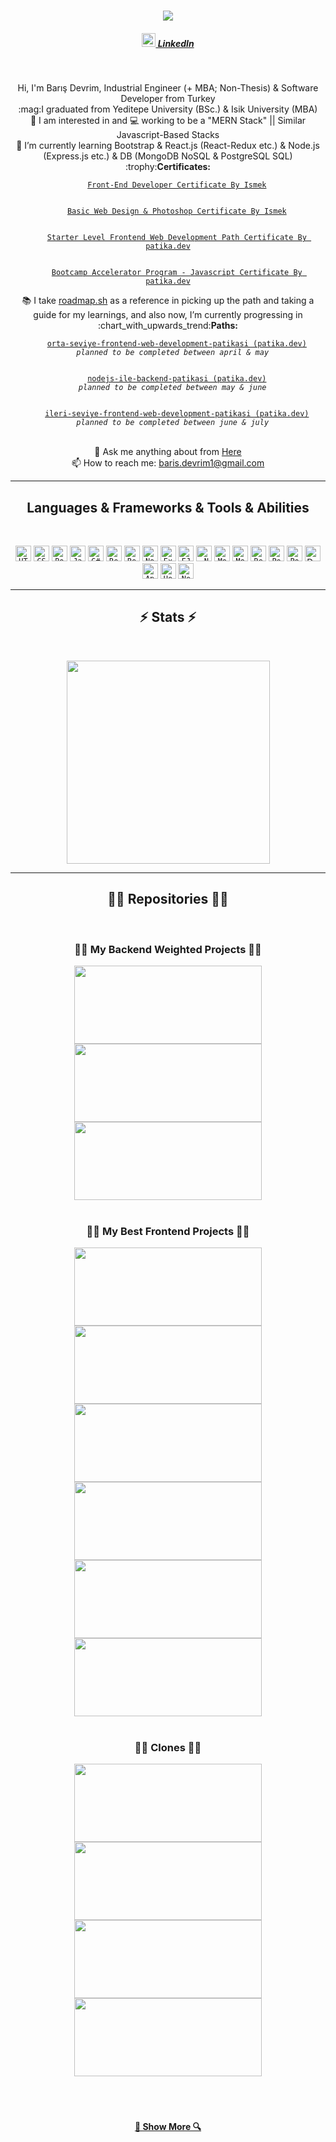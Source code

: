 <!-- <img align="right" src="https://visitor-badge.laobi.icu/badge?page_id=BarisGc.visitor-badge"> -->

  <h1 align="center">
    <a href="https://git.io/typing-svg">
      <img src="https://readme-typing-svg.herokuapp.com/?lines=Hi,+There!;This+is+Barış+Devrim....;Nice+to+meet+you!&center=true&size=30">
    </a>
  </h1>

  <h5 align="center">
      <a href="https://www.linkedin.com/in/baris-devrim/" title="LinkedIn Profile"><img width="22" src="https://github.com/BarisGc/Images/blob/main/svg/linkedin-svgrepo-com.svg"> LinkedIn </a>
<!--       <a href="https://www.hackerrank.com/BarisGc" title="HackerRank Profile"><img width="22" src="https://github.com/BarisGc/Images/blob/main/png/240px-HackerRank_Icon-1000px.png"> HackerRank </a> -->
  </h5>
  <br>
  <p align="center">
     Hi, I'm Barış Devrim, Industrial Engineer (+ MBA; Non-Thesis) & Software Developer from Turkey
    <br>
    :mag:I graduated from Yeditepe University (BSc.) & Isik University (MBA)
    <br>
    👀 I am interested in and 💻 working to be a "MERN Stack" || Similar Javascript-Based Stacks 
    <br>
  🌱 I’m currently learning Bootstrap & React.js (React-Redux etc.) & Node.js (Express.js etc.) & DB (MongoDB NoSQL & PostgreSQL SQL)
    <br>
 	:trophy:<b>Certificates:</b>
  <br>
  <code>
    <a href="https://drive.google.com/file/d/1sLa90Eutc0b_Tfr9gXc44E9xNvseI3xO/view?usp=sharing" title="Front-End Developer Certificate By Ismek">Front-End Developer Certificate By Ismek</a>
    </code>
  <br>
  <code>
    <a href="https://drive.google.com/file/d/17mny1ttUJfbhjmq2ZAcyT0LwSVX9ryGE/view?usp=sharing" title="Basic Web Design & Photoshop Certificate By Ismek">Basic Web Design & Photoshop Certificate By Ismek</a>
    </code>
  <br>
  <code>
    <a href="https://app.patika.dev/certificates/fxLH9mb" title="Starter Level Frontend Web Development Path Certificate By patika.dev">Starter Level Frontend Web Development Path Certificate By patika.dev</a>
    </code>
  <br>
  <code>
    <a href="https://app.patika.dev/certificates/fxLmc8P" title="Bootcamp Accelerator Program - Javascript Certificate By patika.dev">Bootcamp Accelerator Program - Javascript Certificate By patika.dev</a>
  </code>
  <br>
     📚 I take <a href="https://roadmap.sh/" title="roadmap.sh">roadmap.sh</a>  </code>as a reference in picking up the path and taking a guide for my learnings, and also now, I’m currently progressing in
     <br>
    :chart_with_upwards_trend:<b>Paths:</b>
    <br>
    <code>
    <a href="https://app.patika.dev/paths/orta-seviye-frontend-web-development-patikasi" title="orta-seviye-frontend-web-development-patikasi">orta-seviye-frontend-web-development-patikasi (patika.dev)</a>
  <i>planned to be completed between april & may</i>
    </code>
    <br>
    <code>
    <a href="https://app.patika.dev/paths/nodejs-ile-backend-patikasi" title="nodejs-ile-backend-patikasi">nodejs-ile-backend-patikasi (patika.dev)</a>
  <i>planned to be completed between may & june</i>
    </code>
    <br>
    <code>
    <a href="https://app.patika.dev/paths/ileri-seviye-frontend-web-development-patikasi-" title="ileri-seviye-frontend-web-development-patikasi">ileri-seviye-frontend-web-development-patikasi (patika.dev)</a>
  <i>planned to be completed between june & july</i>
    </code>
    <br>
<!--     <b>Single Courses: this section may be added in the future...</b> --> 
    <br>
    💬 Ask me anything about from <a href="https://github.com/BarisGc/BarisGc/issues" title="Issues">Here</a>
    <br>
    📫 How to reach me: <a href="mailto: baris.devrim1@gmail.com">baris.devrim1@gmail.com</a>
  </p>

  <hr>
  <h2 align="center">Languages & Frameworks & Tools & Abilities</h2>
  <br>
  <p align="center">
    <code><img title="HTML" height="25" src="https://github.com/BarisGc/Images/blob/main/svg/html-1.svg"></code>
    <code><img title="CSS" height="25" src="https://github.com/BarisGc/Images/blob/main/svg/css-3.svg"></code>
    <code><img title="Bootstrap" height="25" src="https://github.com/BarisGc/Images/blob/main/svg/bootstrap-5-1.svg"></code>
    <code><img title="Javascript" height="25" src="https://github.com/BarisGc/Images/blob/main/svg/logo-javascript.svg"></code>
  <code><img title="C#" height="25" src="https://github.com/BarisGc/Images/blob/main/svg/c-sharp-svgrepo-com.svg"></code>
    <code><img title="React" height="25" src="https://github.com/BarisGc/Images/blob/main/svg/react-1.svg"></code>
    <code><img title="Redux" height="25" src="https://github.com/BarisGc/Images/blob/main/svg/redux.svg"></code>
    <code><img title="Node.js" height="25" src="https://github.com/BarisGc/Images/blob/main/svg/nodejs-1.svg"></code>
    <code><img title="Express.js" height="25" src="https://github.com/BarisGc/Images/blob/main/svg/express-109.svg"></code>
    <code><img title="EJS" height="25" src="https://github.com/BarisGc/Images/blob/main/png/ejs.png"></code>
  <code><img title=".Net Core" height="25" src="https://github.com/BarisGc/Images/blob/main/svg/dotnet-svgrepo-com.svg"></code>
    <code><img title="MongoDB" height="25" src="https://github.com/BarisGc/Images/blob/main/svg/mongodb-icon-1.svg"></code>
    <code><img title="Mongoose" height="25" src="https://github.com/BarisGc/Images/blob/main/jpeg/mongoose.jpeg"></code>
    <code><img title="Redis" height="25" src="https://github.com/BarisGc/Images/blob/main/svg/redis.svg"></code>
    <code><img title="PostgreSQL" height="25" src="https://github.com/BarisGc/Images/blob/main/svg/postgresql.svg"></code>
    <code><img title="Postman" height="25" src="https://github.com/BarisGc/Images/blob/main/svg/postman.svg"></code>
    <img title="Docker" height="25" src="https://github.com/BarisGc/Images/blob/main/svg/docker.svg">
    <code><img title="Apollo GrapQL" height="25" src="https://github.com/BarisGc/Images/blob/main/svg/apollo-graphql-1.svg"></code>
  <code><img title="Heroku" height="25" src="https://github.com/BarisGc/Images/blob/main/svg/heroku-4.svg"></code>
  <code><img title="Netlify" height="25" src="https://github.com/BarisGc/Images/blob/main/svg/netlify.svg"></code>
  </p>
  <hr>

  <h2 align="center">⚡ Stats ⚡</h2>
  <br>
  <p align=center>
    <div align=center>
      <a href="https://github.com/anuraghazra/github-readme-stats">
        <img width=325 align="center" src="https://github-readme-stats.vercel.app/api/top-langs/?username=barisgc&hide=c%23,powershell,Mathematica,Ruby,Objective-C,Objective-C%2b%2b,Cuda,Shell,scss&title_color=61dafb&text_color=ffffff&icon_color=61dafb&bg_color=20232a&langs_count=8&layout=compact&border_color=61dafb&hide_border=true" />
      </a>
    </div>
  </p>

  <hr>

  <h2 align="center">👨‍💻 Repositories 👨‍💻</h2>
  <br>
  <div  align="center">
  <h3 align="center">👨‍💻 My Backend Weighted Projects 👨‍💻</h3>
  <a   href="https://github.com/BarisGc/SmartEdu-Education-Portal" title="https://github.com/BarisGc/SmartEdu-Education-Portal"><img   width="300" height="125" src="https://github-readme-stats.vercel.app/api/pin/?username=barisgc&repo=SmartEdu-Education-Portal&theme=react&border_color=61dafb&border_radius=10"></a>
  <a   href="https://github.com/BarisGc/todo-app-react-redux-express" title="todo-app-react-redux-express"><img width="300" height="125" src="https://github-readme-stats.vercel.app/api/pin/?username=barisgc&repo=todo-app-react-redux-express&theme=react&border_color=61dafb&border_radius=10"></a>
  <a   href="https://github.com/BarisGc/CleanBlog" title="CleanBlog"><img width="300" height="125" src="https://github-readme-stats.vercel.app/api/pin/?username=barisgc&repo=CleanBlog&theme=react&border_color=61dafb&border_radius=10"></a>
  </div>
  <br>
  <h3 align="center">👨‍💻 My Best Frontend Projects 👨‍💻</h3>
  <div  align="center">
  <a   href="https://github.com/BarisGc/notes-app" title="Notes-App"><img   width="300" height="125" src="https://github-readme-stats.vercel.app/api/pin/?username=barisgc&repo=notes-app&theme=react&border_color=61dafb&border_radius=10"></a>
  <a   href="https://github.com/BarisGc/spend-money-app" title="Spend-Money-App"><img   width="300" height="125" src="https://github-readme-stats.vercel.app/api/pin/?username=barisgc&repo=spend-money-app&theme=react&border_color=61dafb&border_radius=10"></a>
  <a   href="https://github.com/BarisGc/cat-api-app" title="Cat-Api-App"><img   width="300" height="125" src="https://github-readme-stats.vercel.app/api/pin/?username=barisgc&repo=cat-api-app&theme=react&border_color=61dafb&border_radius=10"></a>
  </div>
  <div  align="center">
  <a   href="https://github.com/BarisGc/memory-game" title="Memory-Game"><img   width="300" height="125" src="https://github-readme-stats.vercel.app/api/pin/?username=barisgc&repo=memory-game&theme=react&border_color=61dafb&border_radius=10"></a>
  <a   href="https://github.com/BarisGc/TodoList_VanillaJS" title="TodoList_VanillaJS"><img   width="300" height="125" src="https://github-readme-stats.vercel.app/api/pin/?username=barisgc&repo=TodoList_VanillaJS&theme=react&border_color=61dafb&border_radius=10"></a>
  <a   href="https://github.com/BarisGc/text-generator-app" title="Text-Generator-App"><img   width="300" height="125" src="https://github-readme-stats.vercel.app/api/pin/?username=barisgc&repo=text-generator-app&theme=react&border_color=61dafb&border_radius=10"></a>
  </div>
  <br>
  <div  align="center">
  <h3 align="center">👨‍💻 Clones 👨‍💻</h3>
  <a   href="https://github.com/BarisGc/Bootstrap_Medium_Clone" title="Index Page Of medium.com(Mobile Responsive)"><img   width="300" height="125" src="https://github-readme-stats.vercel.app/api/pin/?username=barisgc&repo=Bootstrap_Medium_Clone&theme=react&border_color=61dafb&border_radius=10"></a>
  <a   href="https://github.com/BarisGc/Bootstrap_Linkedin_Clone" title="Linkedin Homepage"><img   width="300" height="125" src="https://github-readme-stats.vercel.app/api/pin/?username=barisgc&repo=Bootstrap_Linkedin_Clone&theme=react&border_color=61dafb&border_radius=10"></a>
  <a   href="https://github.com/BarisGc/Bootstrap_Instagram_Clone" title="Instagram Homepage"><img   width="300" height="125" src="https://github-readme-stats.vercel.app/api/pin/?username=barisgc&repo=Bootstrap_Instagram_Clone&theme=react&border_color=61dafb&border_radius=10"></a>
  <a   href="https://github.com/BarisGc/Ismek_Clone" title="A Page Which Belongs To Old Enstitü Istanbul Ismek Website"><img   width="300" height="125" src="https://github-readme-stats.vercel.app/api/pin/?username=barisgc&repo=Ismek_Clone&theme=react&border_color=61dafb&border_radius=10"></a>
  </div>
  <br>
</div>
  <br><br>

  <h4 align="center">
    <a href="https://github.com/BarisGc?tab=repositories" title="Show Repositories">🔎 Show More 🔍</a>
  </h4>

  <!--

  Here are some ideas to get you started:

  - 🔭 I’m currently working on ...
  - 🌱 I’m currently learning ...
  - 👯 I’m looking to collaborate on ...
  - 🤔 I’m looking for help with ...
  - 💬 Ask me about ...
  - 📫 How to reach me: ...
  - 😄 Pronouns: ...
  - ⚡ Fun fact: ...


  Notes: If you want use this readme, firstly star it please. If you can't align your repositories like this, please change your repository desription to shorter than now. Maybe 4 or 5 word will be good.

  ![Metrics](https://metrics.lecoq.io/ramazansancar?template=classic&base.header=0&base.activity=0&base.community=0&base.repositories=0&base.metadata=0&achievements=1&achievements.threshold=C&achievements.secrets=true&achievements.limit=0&config.timezone=Europe%2FIstanbul)

  -->
